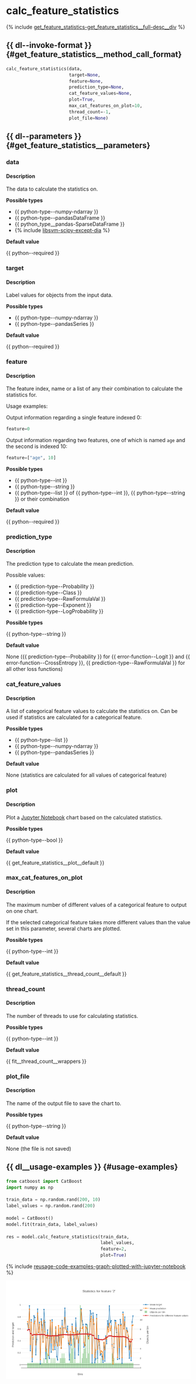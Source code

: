 # calc_feature_statistics

{% include [get_feature_statistics-get_feature_statistics__full-desc__div](../_includes/work_src/reusage-python/get_feature_statistics__full-desc__div.md) %}


## {{ dl--invoke-format }} {#get_feature_statistics__method_call_format}

```python
calc_feature_statistics(data,
                        target=None,
                        feature=None,
                        prediction_type=None,
                        cat_feature_values=None,
                        plot=True,
                        max_cat_features_on_plot=10,
                        thread_count=-1,
                        plot_file=None)
```

## {{ dl--parameters }} {#get_feature_statistics__parameters}

### data

#### Description

The data to calculate the statistics on.

**Possible types**

- {{ python-type--numpy-ndarray }}
- {{ python-type--pandasDataFrame }}
- {{ python_type__pandas-SparseDataFrame }}
- {% include [libsvm-scipy-except-dia](../_includes/work_src/reusage-formats/scipy-except-dia.md) %}

**Default value**

{{ python--required }}


### target

#### Description

Label values for objects from the input data.

**Possible types**

- {{ python-type--numpy-ndarray }}
- {{ python-type--pandasSeries }}


**Default value**

{{ python--required }}


### feature

#### Description

The feature index, name or a list of any their combination to calculate the statistics for.

Usage examples:

Output information regarding a single feature indexed 0:
```python
feature=0
```

Output information regarding two features, one of which is named `age` and the second is indexed 10:

```python
feature=["age", 10]
```

**Possible types**

- {{ python-type--int }}
- {{ python-type--string }}
- {{ python-type--list }} of {{ python-type--int }}, {{ python-type--string }} or their combination


**Default value**

{{ python--required }}


### prediction_type

#### Description

The prediction type to calculate the mean prediction.

Possible values:
- {{ prediction-type--Probability }}
- {{ prediction-type--Class }}
- {{ prediction-type--RawFormulaVal }}
- {{ prediction-type--Exponent }}
- {{ prediction-type--LogProbability }}

**Possible types**

{{ python-type--string }}

**Default value**

None ({{ prediction-type--Probability }} for {{ error-function--Logit }} and {{ error-function--CrossEntropy }}, {{ prediction-type--RawFormulaVal }} for all other loss functions)


### cat_feature_values

#### Description

A list of categorical feature values to calculate the statistics on. Can be used if statistics are calculated for a categorical feature.

**Possible types**

- {{ python-type--list }}
- {{ python-type--numpy-ndarray }}
- {{ python-type--pandasSeries }}

**Default value**

None (statistics are calculated for all values of categorical feature)


### plot

#### Description

Plot a [Jupyter Notebook](../features/visualization_jupyter-notebook.md) chart based on the calculated statistics.

**Possible types**

{{ python-type--bool }}

**Default value**

{{ get_feature_statistics__plot__default }}


### max_cat_features_on_plot

#### Description

The maximum number of different values of a categorical feature to output on one chart.

If the selected categorical feature takes more different values than the value set in this parameter, several charts are plotted.

**Possible types**

{{ python-type--int }}

**Default value**

{{ get_feature_statistics__thread_count__default }}


### thread_count

#### Description

The number of threads to use for calculating statistics.

**Possible types**

{{ python-type--int }}

**Default value**

{{ fit__thread_count__wrappers }}


### plot_file

#### Description

The name of the output file to save the chart to.

**Possible types**

{{ python-type--string }}

**Default value**

None (the file is not saved)


## {{ dl__usage-examples }} {#usage-examples}

```python
from catboost import CatBoost
import numpy as np

train_data = np.random.rand(200, 10)
label_values = np.random.rand(200)

model = CatBoost()
model.fit(train_data, label_values)

res = model.calc_feature_statistics(train_data,
                                    label_values,
                                    feature=2,
                                    plot=True)

```

{% include [reusage-code-examples-graph-plotted-with-jupyter-notebook](../_includes/work_src/reusage-code-examples/graph-plotted-with-jupyter-notebook.md) %}

![](../images/interface__visualization-tools__jupyter__get_feature_statistics__catboost.png)
